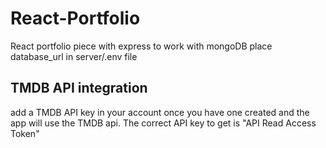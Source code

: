 # React-Portfolio
 React portfolio piece with express to work with mongoDB
 place database_url in server/.env file

 ## TMDB API integration
 add a TMDB API key in your account once you have one created and the app will use the TMDB api. The correct API key to get is "API Read Access Token"
